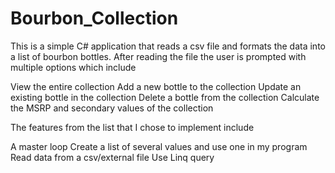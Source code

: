 # Bourbon_Collection
This is a simple C# application that reads a csv file and formats the data into a list of bourbon bottles. After reading the file the user is prompted with multiple options which include

View the entire collection
Add a new bottle to the collection
Update an existing bottle in the collection
Delete a bottle from the collection
Calculate the MSRP and secondary values of the collection

The features from the list that I chose to implement include

A master loop
Create a list of several values and use one in my program
Read data from a csv/external file
Use Linq query
